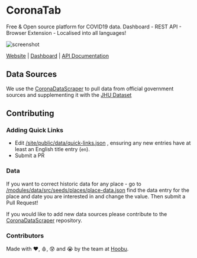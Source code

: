 CoronaTab
======

Free & Open source platform for COVID19 data. Dashboard - REST API - Browser Extension - Localised into all languages!
 
![screenshot](https://user-images.githubusercontent.com/8472525/77709538-52ff7280-6fc3-11ea-84ca-a23b9b348b95.JPG)

[Website](https://coronatab.app) | [Dashboard](https://coronatab.app/dashboard) | [API Documentation](https://github.com/PotentialWeb/CoronaTab/wiki/RESTful-API-documentation)

## Data Sources
We use the [CoronaDataScraper](https://github.com/lazd/coronadatascraper) to pull data from official government sources and supplementing it with the [JHU Dataset](https://github.com/CSSEGISandData/COVID-19) 

## Contributing

### Adding Quick Links

* Edit [/site/public/data/quick-links.json](https://github.com/PotentialWeb/CoronaTab/blob/master/site/public/data/quick-links.json) , ensuring any new entries have at least an English title entry (`en`).
* Submit a PR

### Data

If you want to correct historic data for any place - go to [/modules/data/src/seeds/places/place-data.json](https://github.com/PotentialWeb/CoronaTab/blob/master/modules/data/src/seeds/places/place-data.json) find the data entry for the place and date you are interested in and change the value. Then submit a Pull Request!

If you would like to add new data sources please contribute to the [CoronaDataScraper](https://github.com/lazd/coronadatascraper) repository.


### Contributors

Made with ❤️, 🩸, 😰 and 😭 by the team at [Hoobu](https://hoobu.com).
